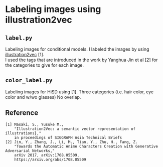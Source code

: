 
# Labeling images using illustration2vec

## `label.py`

Labeling images for conditional models.
I labeled the images by using [illustration2vec](https://github.com/rezoo/illustration2vec) [1].  
I used the tags that are introduced in the work by Yanghua Jin et al [2] for the categories to give for each image.

## `color_label.py`

Labeling images for HiSD using [1].
Three categories (i.e. hair color, eye color and w/wo glasses)
No overlap.

## Reference

```
[1] Masaki, S., Yusuke M.,
    "Illustration2Vec: a semantic vector representation of illustrations},"
    in proceedings of SIGGRAPH Asia Technical Briefs
[2] Jin, Y., Zhang, J., Li, M., Tian, Y., Zhu, H., Fang, Z.  
    "Towards the Automatic Anime Characters Creation with Generative Adversarial Networks,"  
    arXiv 2017, arXiv:1708.05509,  
    https://arxiv.org/abs/1708.05509
```